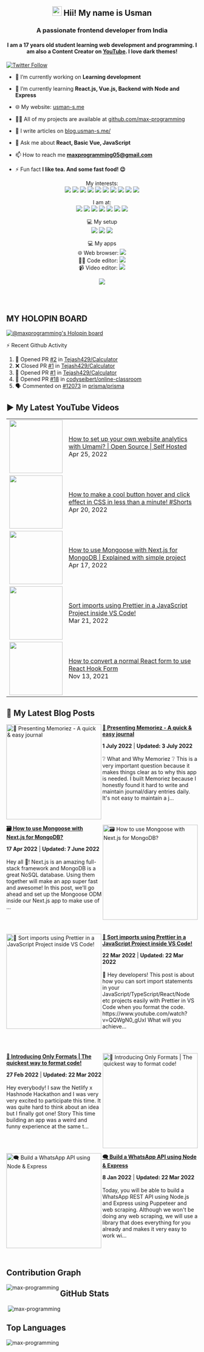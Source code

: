 <h2 align="center"><img src="https://media.giphy.com/media/hvRJCLFzcasrR4ia7z/giphy.gif" width="25"> Hii! My name is Usman</h2>
<h3 align="center">A passionate frontend developer from India</h3>
<h4 align="center">
  I am a 17 years old student learning web development and programming. I am also a Content Creator on <a href="https://youtube.com/MaxProgramming">YouTube</a>. I love dark themes!
</h4>

[![Twitter Follow](https://img.shields.io/twitter/follow/MaxProgramming1?color=1DA1F2&logo=Twitter&style=for-the-badge)](https://twitter.com/MaxProgramming1)

- 🔭 I’m currently working on **Learning development**

- 🌱 I’m currently learning **React.js, Vue.js, Backend with Node and Express**

- 🌐 My website: [usman-s.me](https://usman-s.me)

- 👨‍💻 All of my projects are available at [github.com/max-programming](https://github.com/max-programming)

- 📝 I write articles on [blog.usman-s.me/](https://blog.usman-s.me/)

- 💬 Ask me about **React, Basic Vue, JavaScript**

- 📫 How to reach me **maxprogramming05@gmail.com**

- ⚡ Fun fact **I like tea. And some fast food! 😉**

<!--START_SECTION:waka-->
<!--END_SECTION:waka-->

<!--<p align="center">
<a href="https://twitter.com/maxprogramming1" target="blank"><img align="center" src="https://cdn.jsdelivr.net/npm/simple-icons@3.0.1/icons/twitter.svg" alt="maxprogramming1" height="30" width="30" /></a>
<a href="https://stackoverflow.com/users/11727541" target="blank"><img align="center" src="https://cdn.jsdelivr.net/npm/simple-icons@3.0.1/icons/stackoverflow.svg" alt="11727541" height="30" width="30" /></a>
<a href="https://codesandbox.com/max-programming" target="blank"><img align="center" src="https://cdn.jsdelivr.net/npm/simple-icons@3.0.1/icons/codesandbox.svg" alt="max-programming" height="30" width="30" /></a>
<a href="https://fb.com/usman.sabuwala.7" target="blank"><img align="center" src="https://cdn.jsdelivr.net/npm/simple-icons@3.0.1/icons/facebook.svg" alt="usman sabuwala" height="30" width="30" /></a>
<a href="https://instagram.com/usmansabuwala7" target="blank"><img align="center" src="https://cdn.jsdelivr.net/npm/simple-icons@3.0.1/icons/instagram.svg" alt="usmansabuwala7" height="30" width="30" /></a>
<a href="https://www.youtube.com/c/max programming" target="blank"><img align="center" src="https://cdn.jsdelivr.net/npm/simple-icons@3.0.1/icons/youtube.svg" alt="max programming" height="30" width="30" /></a>
</p>-->
<!-- <p align="left"><img src="https://devicons.github.io/devicon/devicon.git/icons/bootstrap/bootstrap-plain.svg" alt="bootstrap" width="40" height="40"/> <img src="https://devicons.github.io/devicon/devicon.git/icons/css3/css3-original-wordmark.svg" alt="css3" width="40" height="40"/> <img src="https://devicons.github.io/devicon/devicon.git/icons/electron/electron-original.svg" alt="electron" width="40" height="40"/> <img src="https://devicons.github.io/devicon/devicon.git/icons/html5/html5-original-wordmark.svg" alt="html5" width="40" height="40"/> <img src="https://devicons.github.io/devicon/devicon.git/icons/javascript/javascript-original.svg" alt="javascript" width="40" height="40"/> <img src="https://devicons.github.io/devicon/devicon.git/icons/linux/linux-original.svg" alt="linux" width="40" height="40"/> <img src="https://devicons.github.io/devicon/devicon.git/icons/python/python-original.svg" alt="python" width="40" height="40"/> <img src="https://devicons.github.io/devicon/devicon.git/icons/react/react-original-wordmark.svg" alt="react" width="40" height="40"/> <img src="https://devicons.github.io/devicon/devicon.git/icons/vuejs/vuejs-original-wordmark.svg" alt="vuejs" width="40" height="40"/></p> -->
<p align="center">
  My interests: <br>
  <img src="https://img.shields.io/badge/html5%20-%23E34F26.svg?&style=for-the-badge&logo=html5&logoColor=white">
  <img src="https://img.shields.io/badge/css3%20-%231572B6.svg?&style=for-the-badge&logo=css3&logoColor=white">
  <img src="https://img.shields.io/badge/javascript%20-%23323330.svg?&style=for-the-badge&logo=javascript&logoColor=%23F7DF1E">
  <img src="https://img.shields.io/badge/python%20-%2314354C.svg?&style=for-the-badge&logo=python&logoColor=white">
  <img src="https://img.shields.io/badge/node.js%20-%2343853D.svg?&style=for-the-badge&logo=node.js&logoColor=white">
  <img src="https://img.shields.io/badge/express.js%20-%23404d59.svg?&style=for-the-badge">
  <img src="https://img.shields.io/badge/react%20-%2320232a.svg?&style=for-the-badge&logo=react&logoColor=%2361DAFB">
  <img src="https://img.shields.io/badge/material%20ui%20-%230081CB.svg?&style=for-the-badge&logo=material-ui&logoColor=white">
  <img src="https://img.shields.io/badge/vuejs%20-%2335495e.svg?&style=for-the-badge&logo=vue.js&logoColor=%234FC08D">
  <img src="https://img.shields.io/badge/electron%20-%2320232e.svg?&style=for-the-badge&logo=electron&logoColor=%47848F">
</p>

<p align="center">
  I am at: <br>
  <a href="https://youtube.com/MaxProgramming"><img src="https://img.shields.io/badge/youtube-%23FF0000.svg?&style=for-the-badge&logo=youtube&logoColor=white"></a>
  <a href="https://www.facebook.com/usman.sabuwala.7"><img src="https://img.shields.io/badge/facebook-%231877F2.svg?&style=for-the-badge&logo=facebook&logoColor=white"></a>
  <a href="https://www.instagram.com/usmansabuwala7/"><img src="https://img.shields.io/badge/instagram-%23E4405F.svg?&style=for-the-badge&logo=instagram&logoColor=white"></a>
  <a href="https://twitter.com/MaxProgramming1"><img src="https://img.shields.io/badge/twitter-%231DA1F2.svg?&style=for-the-badge&logo=twitter&logoColor=white"></a>
  <a href="https://blog.usman-s.me/"><img src="https://img.shields.io/badge/Hashnode-%232962FF.svg?&style=for-the-badge&logo=hashnode&logoColor=white"></a>
  <a href="https://dev.to/maxprogramming"><img src="https://img.shields.io/badge/DEV.TO-%230A0A0A.svg?&style=for-the-badge&logo=dev.to&logoColor=white"></a>
  <a href="https://discord.com/users/691360911440609290"><img src="https://dcbadge.vercel.app/api/shield/691360911440609290?compact=true&theme=clean"></a>
  
</p>
<p align="center">
 💻 My setup <br>
  <img src="https://img.shields.io/badge/windows-0078D6?logo=windows&logoColor=white&style=for-the-badge">
  <img src="https://img.shields.io/badge/intel-core%20i3%203rd-%230071C5.svg?&style=for-the-badge&logo=intel&logoColor=white">
  <img src="https://img.shields.io/badge/RAM-8GB-%230071C5.svg?&style=for-the-badge&logoColor=white" />
</p>
<p align="center">
 💻 My apps <br>
  🌐 Web browser: <a htef="https://microsoftedge.com"><img src="https://img.shields.io/badge/microsoft edge-0078D6?logo=microsoft-edge&logoColor=white&style=for-the-badge&color=31BAE4"></a>
  <br>
  👨‍💻 Code editor: <a href="https://code.visualstudio.com"><img src="https://img.shields.io/badge/VS Code-0078D6?logo=visual-studio-code&logoColor=white&style=for-the-badge&color=0086D1"></a>
  <br>
  📹 Video editor: <a href="http://shotcut.org/"><img src="https://img.shields.io/badge/shotcut-0078D6?logoColor=white&style=for-the-badge&color=115C77"></a>
</p>
<p align="center"> 
  <img src="https://profile-counter.glitch.me/max-programming/count.svg" />
</p>
<br />
<br />


## MY HOLOPIN BOARD
[![@maxprogramming's Holopin board](https://holopin.io/api/user/board?user=maxprogramming)](https://holopin.io/@maxprogramming)

  <summary>⚡ Recent Github Activity</summary>

<!--START_SECTION:activity-->
1. 💪 Opened PR [#2](https://github.com/Tejash429/Calculator/pull/2) in [Tejash429/Calculator](https://github.com/Tejash429/Calculator)
2. ❌ Closed PR [#1](https://github.com/Tejash429/Calculator/pull/1) in [Tejash429/Calculator](https://github.com/Tejash429/Calculator)
3. 💪 Opened PR [#1](https://github.com/Tejash429/Calculator/pull/1) in [Tejash429/Calculator](https://github.com/Tejash429/Calculator)
4. 💪 Opened PR [#18](https://github.com/codyseibert/online-classroom/pull/18) in [codyseibert/online-classroom](https://github.com/codyseibert/online-classroom)
5. 🗣 Commented on [#12073](https://github.com/prisma/prisma/issues/12073) in [prisma/prisma](https://github.com/prisma/prisma)
<!--END_SECTION:activity-->

## ▶ My Latest YouTube Videos
<table>
  <tbody>
<!-- YOUTUBE:START --><tr><td><a href="https://www.youtube.com/watch?v=_cettsM08XE"><img width="140px" src="https://i.ytimg.com/vi/_cettsM08XE/mqdefault.jpg"></a></td>
<td><a href="https://www.youtube.com/watch?v=_cettsM08XE">How to set up your own website analytics with Umami? | Open Source | Self Hosted</a><br/>Apr 25, 2022</td></tr>
<tr><td><a href="https://www.youtube.com/watch?v=dl40SEySJ1s"><img width="140px" src="https://i.ytimg.com/vi/dl40SEySJ1s/mqdefault.jpg"></a></td>
<td><a href="https://www.youtube.com/watch?v=dl40SEySJ1s">How to make a cool button hover and click effect in CSS in less than a minute! #Shorts</a><br/>Apr 20, 2022</td></tr>
<tr><td><a href="https://www.youtube.com/watch?v=cM0pA50R20M"><img width="140px" src="https://i.ytimg.com/vi/cM0pA50R20M/mqdefault.jpg"></a></td>
<td><a href="https://www.youtube.com/watch?v=cM0pA50R20M">How to use Mongoose with Next.js for MongoDB | Explained with simple project</a><br/>Apr 17, 2022</td></tr>
<tr><td><a href="https://www.youtube.com/watch?v=QQWgN0_gUxI"><img width="140px" src="https://i.ytimg.com/vi/QQWgN0_gUxI/mqdefault.jpg"></a></td>
<td><a href="https://www.youtube.com/watch?v=QQWgN0_gUxI">Sort imports using Prettier in a JavaScript Project inside VS Code!</a><br/>Mar 21, 2022</td></tr>
<tr><td><a href="https://www.youtube.com/watch?v=JjhnwFBdgNc"><img width="140px" src="https://i.ytimg.com/vi/JjhnwFBdgNc/mqdefault.jpg"></a></td>
<td><a href="https://www.youtube.com/watch?v=JjhnwFBdgNc">How to convert a normal React form to use React Hook Form</a><br/>Nov 13, 2021</td></tr>
<!-- YOUTUBE:END -->
  </tbody>
 <table>
   
## 👀 My Latest Blog Posts 
   
<!-- HASHNODE_BLOG:START -->
<p align="left">
<a href="https://blog.usman-s.me/memoriez" title="🎉 Presenting Memoriez - A quick & easy journal"><img src="https://cdn.hashnode.com/res/hashnode/image/upload/v1656647378837/zTE_GI6xd.png" alt="🎉 Presenting Memoriez - A quick & easy journal" width="250px" align="left" /></a>
<a href="https://blog.usman-s.me/memoriez" title="🎉 Presenting Memoriez - A quick & easy journal"><strong>🎉 Presenting Memoriez - A quick & easy journal</strong></a>
<div><strong>1 July 2022</strong> | <strong>Updated: 3 July 2022</strong></div>
<br/> ❔ What and Why Memoriez ❔
This is a very important question because it makes things clear as to why this app is needed.
I built Memoriez because I honestly found it hard to write and maintain journal/diary entries daily.
It's not easy to maintain a j... </p> <br/> <br/>
<p align="left">
<a href="https://blog.usman-s.me/how-to-use-mongoose-with-nextjs-for-mongodb" title="🗃️ How to use Mongoose with Next.js for MongoDB?"><img src="https://cdn.hashnode.com/res/hashnode/image/upload/v1650185052230/2wzY_Fd6f.png" alt="🗃️ How to use Mongoose with Next.js for MongoDB?" width="250px" align="right" /></a>
<a href="https://blog.usman-s.me/how-to-use-mongoose-with-nextjs-for-mongodb" title="🗃️ How to use Mongoose with Next.js for MongoDB?"><strong>🗃️ How to use Mongoose with Next.js for MongoDB?</strong></a>
<div><strong>17 Apr 2022</strong> | <strong>Updated: 7 June 2022</strong></div>
<br/> Hey all 👋!
Next.js is an amazing full-stack framework and MongoDB is a great NoSQL database. Using them together will make an app super fast and awesome! In this post, we'll go ahead and set up the Mongoose ODM inside our Next.js app to make use of ... </p> <br/> <br/>
<p align="left">
<a href="https://blog.usman-s.me/sort-imports-using-prettier-in-a-javascript-project-inside-vs-code" title="🎨 Sort imports using Prettier in a JavaScript Project inside VS Code!"><img src="https://cdn.hashnode.com/res/hashnode/image/upload/v1647939834412/-rOHcxwbV.png" alt="🎨 Sort imports using Prettier in a JavaScript Project inside VS Code!" width="250px" align="left" /></a>
<a href="https://blog.usman-s.me/sort-imports-using-prettier-in-a-javascript-project-inside-vs-code" title="🎨 Sort imports using Prettier in a JavaScript Project inside VS Code!"><strong>🎨 Sort imports using Prettier in a JavaScript Project inside VS Code!</strong></a>
<div><strong>22 Mar 2022</strong> | <strong>Updated: 22 Mar 2022</strong></div>
<br/> 👋 Hey developers! This post is about how you can sort import statements in your JavaScript/TypeScript/React/Node etc projects easily with Prettier in VS Code when you format the code.
https://www.youtube.com/watch?v=QQWgN0_gUxI
What will you achieve... </p> <br/> <br/>
<p align="left">
<a href="https://blog.usman-s.me/onlyformats" title="🎉 Introducing Only Formats | The quickest way to format code!"><img src="https://cdn.hashnode.com/res/hashnode/image/upload/v1645965586101/f9tZgtt-T.png" alt="🎉 Introducing Only Formats | The quickest way to format code!" width="250px" align="right" /></a>
<a href="https://blog.usman-s.me/onlyformats" title="🎉 Introducing Only Formats | The quickest way to format code!"><strong>🎉 Introducing Only Formats | The quickest way to format code!</strong></a>
<div><strong>27 Feb 2022</strong> | <strong>Updated: 22 Mar 2022</strong></div>
<br/> Hey everybody!
I saw the Netlify x Hashnode Hackathon and I was very very excited to participate this time. It was quite hard to think about an idea but I finally got one!
Story
This time building an app was a weird and funny experience at the same t... </p> <br/> <br/>
<p align="left">
<a href="https://blog.usman-s.me/whatsapp-api-node-express" title="🗨️ Build a WhatsApp API using Node & Express"><img src="https://cdn.hashnode.com/res/hashnode/image/upload/v1641644668347/EXSQ8lHur.png" alt="🗨️ Build a WhatsApp API using Node & Express" width="250px" align="left" /></a>
<a href="https://blog.usman-s.me/whatsapp-api-node-express" title="🗨️ Build a WhatsApp API using Node & Express"><strong>🗨️ Build a WhatsApp API using Node & Express</strong></a>
<div><strong>8 Jan 2022</strong> | <strong>Updated: 22 Mar 2022</strong></div>
<br/> Today, you will be able to build a WhatsApp REST API using Node.js and Express using Puppeteer and web scraping.
Although we won't be doing any web scraping, we will use a library that does everything for you already and makes it very easy to work wi... </p> <br/> <br/>
<!-- HASHNODE_BLOG:END -->


## Contribution Graph
<p><img align="left" src="https://activity-graph.herokuapp.com/graph?username=max-programming&theme=github" alt="max-programming" /></p> 

## GitHub Stats
<p>&nbsp;<img align="center" src="https://github-readme-stats.vercel.app/api?username=max-programming&show_icons=true&theme=react&count_private=true" alt="max-programming" /></p>

## Top Languages
<p><img align="left" src="https://github-readme-stats.max-programming.vercel.app/api/top-langs/?username=max-programming&layout=compact&hide=html&theme=react" alt="max-programming" /></p> 
